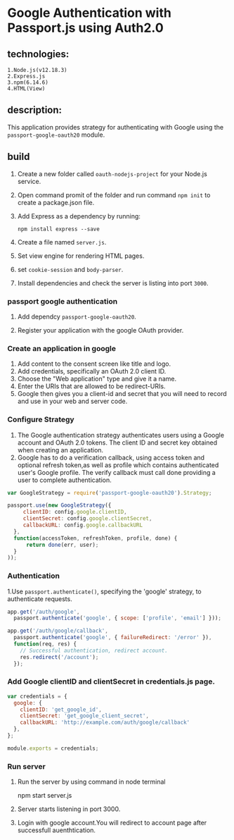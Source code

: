 # Google Authentication with Passport.js using Auth2.0 
 
 ## technologies:

    1.Node.js(v12.18.3) 
    2.Express.js 
    3.npm(6.14.6)
    4.HTML(View)
    
## description:

This application provides strategy for authenticating with Google
using the `passport-google-oauth20` module.

## build 

1. Create a new folder called `oauth-nodejs-project` for your Node.js service.

2. Open command promit of the folder and run command `npm init` to create a package.json file.

3. Add Express as a dependency by running:

    `npm install express --save`

4. Create a file named `server.js`.

5. Set view engine for rendering HTML pages.

6. set `cookie-session` and `body-parser`.

7. Install dependencies  and check the server is listing into port `3000`.

### passport google authentication

1. Add dependcy `passport-google-oauth20`.

2.  Register your application with the google OAuth provider. 

### Create an application in google
1. Add content to the consent screen like title and logo.
2. Add credentials, specifically an OAuth 2.0 client ID.
3. Choose the "Web application" type and give it a name.
4. Enter the URIs that are allowed to be redirect-URIs.
5. Google then gives you a client-id and secret that you will need to record and use in your web and server code.

### Configure Strategy

1. The Google authentication strategy authenticates users using a Google account and OAuth 2.0 tokens. The client ID and secret key  obtained when creating an application.
2. Google has to do a verification callback, using access token and optional refresh token,as well as profile which contains authenticated user's Google profile. The verify callback must call done providing a user to complete authentication.

```js
var GoogleStrategy = require('passport-google-oauth20').Strategy;

passport.use(new GoogleStrategy({
     clientID: config.google.clientID,
     clientSecret: config.google.clientSecret,
     callbackURL: config.google.callbackURL
  },
  function(accessToken, refreshToken, profile, done) {
      return done(err, user);
  }
));
```
###  Authentication

1.Use `passport.authenticate()`, specifying the 'google' strategy, to authenticate requests.

```js
app.get('/auth/google',
  passport.authenticate('google', { scope: ['profile', 'email'] }));

app.get('/auth/google/callback', 
  passport.authenticate('google', { failureRedirect: '/error' }),
  function(req, res) {
    // Successful authentication, redirect account.
    res.redirect('/account');
  });
```
### Add Google clientID and clientSecret in credentials.js page.
  ```js
  var credentials = {
    google: {
      clientID: 'get_google_id',
      clientSecret: 'get_google_client_secret',
      callbackURL: 'http://example.com/auth/google/callback'
    },
  };

  module.exports = credentials;
```
### Run server

 1. Run the server by using command in node terminal
    
    npm start server.js
  
2. Server starts listening in port 3000.

3. Login with google account.You will redirect to account page after successfull auenthtication.

